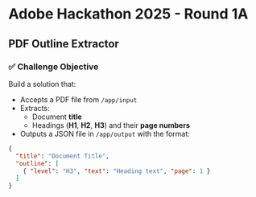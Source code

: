 # Adobe Hackathon 2025 - Round 1A
## PDF Outline Extractor

### ✅ Challenge Objective
Build a solution that:
- Accepts a PDF file from `/app/input`
- Extracts:
  - Document **title**
  - Headings (**H1**, **H2**, **H3**) and their **page numbers**
- Outputs a JSON file in `/app/output` with the format:
```json
{
  "title": "Document Title",
  "outline": [
    { "level": "H3", "text": "Heading text", "page": 1 }
  ]
}
